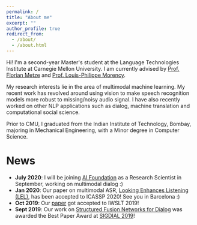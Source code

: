 ```yaml
---
permalink: /
title: "About me"
excerpt: ""
author_profile: true
redirect_from: 
  - /about/
  - /about.html
---
```


Hi! I'm a second-year Master's student at the Language Technologies Institute at Carnegie Mellon University. I am currently advised by [Prof. Florian Metze](https://www.cs.cmu.edu/~fmetze/interACT/Home.html) and [Prof. Louis-Philippe Morency](http://www.cs.cmu.edu/~morency/).

My research interests lie in the area of multimodal machine learning. My recent work has revolved around using vision to make speech recognition models more robust to missing/noisy audio signal. I have also recently worked on other NLP applications such as dialog, machine translation and computational social science.

Prior to CMU, I graduated from the Indian Institute of Technology, Bombay, majoring in Mechanical Engineering, with a Minor degree in Computer Science.

News
======

* <b>July 2020</b>: I will be joining [AI Foundation](https://aifoundation.com/) as a Research Scientist in September, working on multimodal dialog :)
* <b>Jan 2020</b>: Our paper on multimodal ASR, [Looking Enhances Listening (LEL)](https://arxiv.org/abs/2002.05639), has been accepted to ICASSP 2020! See you in Barcelona :)
* <b>Oct 2019</b>: Our [paper](https://arxiv.org/abs/1910.12368) got accepted to IWSLT 2019!
* <b>Sept 2019</b>: Our work on [Structured Fusion Networks for Dialog](https://arxiv.org/abs/1907.10016) was awarded the Best Paper Award at [SIGDIAL 2019](https://www.sigdial.org/files/workshops/conference20/)!

